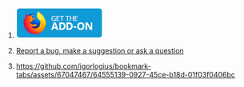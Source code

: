 1. [![](https://raw.githubusercontent.com/igorlogius/igorlogius/main/geFxAddon.png)](https://addons.mozilla.org/firefox/addon/bookmark-tabs/)

2. [Report a bug, make a suggestion or ask a question](https://github.com/igorlogius/igorlogius/issues/new/choose)

3. https://github.com/igorlogius/bookmark-tabs/assets/67047467/64555139-0927-45ce-b18d-01f03f0406bc
